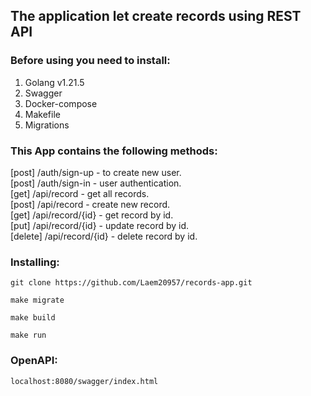 ## The application let create records using REST API
### Before using you need to install:
1. Golang v1.21.5
2. Swagger
3. Docker-compose
4. Makefile
5. Migrations
### This App contains the following methods:
[post]   /auth/sign-up    - to create new user.<br/>
[post]   /auth/sign-in    - user authentication.<br/>
[get]    /api/record      - get all records.<br/>
[post]   /api/record      - create new record.<br/>
[get]    /api/record/{id} - get record by id.<br/>
[put]    /api/record/{id} - update record by id.<br/>
[delete] /api/record/{id} - delete record by id.<br/>
### Installing:
```
git clone https://github.com/Laem20957/records-app.git
```
```
make migrate
```
```
make build
```
```
make run
```
### OpenAPI:
```
localhost:8080/swagger/index.html
```
